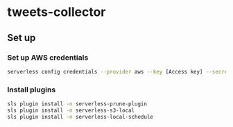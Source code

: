 # tweets-collector

## Set up

### Set up AWS credentials

```sh
serverless config credentials --provider aws --key [Access key] --secret [Secret access key]
```

### Install plugins

```sh
sls plugin install -n serverless-prune-plugin
sls plugin install -n serverless-s3-local
sls plugin install -n serverless-local-schedule
```
